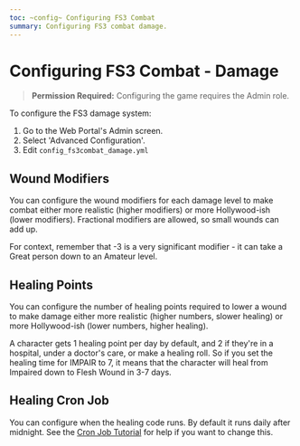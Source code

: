 ```yaml
---
toc: ~config~ Configuring FS3 Combat
summary: Configuring FS3 combat damage.
---
```

# Configuring FS3 Combat - Damage

> **Permission Required:** Configuring the game requires the Admin role.

To configure the FS3 damage system:

1. Go to the Web Portal's Admin screen.
2. Select 'Advanced Configuration'.
3. Edit `config_fs3combat_damage.yml`

## Wound Modifiers

You can configure the wound modifiers for each damage level to make combat either more realistic (higher modifiers) or more Hollywood-ish (lower modifiers).  Fractional modifiers are allowed, so small wounds can add up.

For context, remember that -3 is a very significant modifier - it can take a Great person down to an Amateur level.

## Healing Points

You can configure the number of healing points required to lower a wound to make damage either more realistic (higher numbers, slower healing) or more Hollywood-ish (lower numbers, higher healing).

A character gets 1 healing point per day by default, and 2 if they're in a hospital, under a doctor's care, or make a healing roll.  So if you set the healing time for IMPAIR to 7, it means that the character will heal from Impaired down to Flesh Wound in 3-7 days.

## Healing Cron Job

You can configure when the healing code runs.  By default it runs daily after midnight.  See the [Cron Job Tutorial](http://www.aresmush.com/tutorials/code/configuring-cron) for help if you want to change this.